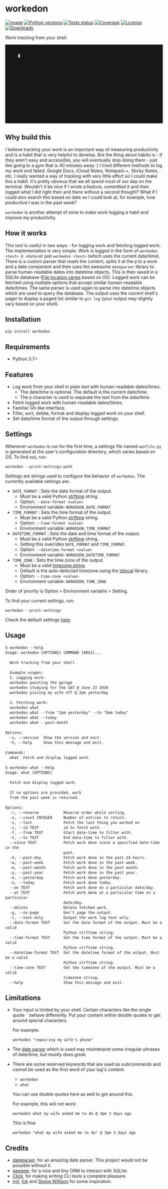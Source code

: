 workedon
========

[![image](https://img.shields.io/pypi/v/workedon.svg)](https://pypi.python.org/pypi/workedon)
[![Python versions](https://img.shields.io/pypi/pyversions/workedon.svg?logo=python&logoColor=white)](https://pypi.org/project/workedon/)
[![Tests status](https://github.com/viseshrp/workedon/workflows/Test/badge.svg)](https://github.com/viseshrp/workedon/actions?query=workflow%3ATest)
[![Coverage](https://codecov.io/gh/viseshrp/workedon/branch/develop/graph/badge.svg)](https://codecov.io/gh/viseshrp/workedon)
[![License](https://img.shields.io/badge/license-MIT-blue.svg)](https://github.com/viseshrp/workedon/blob/develop/LICENSE)
[![Downloads](https://pepy.tech/badge/workedon)](https://pepy.tech/project/workedon)

Work tracking from your shell.

![demo](https://raw.githubusercontent.com/viseshrp/workedon/develop/demo.gif)

Why build this
--------------

I believe tracking your work is an important way of measuring productivity
and is a habit that is very helpful to develop. But the thing about habits
is - if they aren’t easy and accessible, you will eventually stop doing
them - just like going to a gym that is 40 minutes away :) I tried
different methods to log my work and failed. Google Docs, iCloud
Notes, Notepad++, Sticky Notes, etc. I really wanted a way of tracking
with very little effort so I could make this a habit.
It's pretty obvious that we all spend most of our day on the terminal.
Wouldn’t it be nice if I wrote a feature, committed it and then logged
what I did right then and there without a second thought?
What if I could also search this based on date so I could look at,
for example, how productive I was in the past week?

`workedon` is another attempt of mine to make work logging a habit and
improve my productivity.

How it works
------------

This tool is useful in two ways - for logging work and fetching logged work.
The implementation is very simple. Work is logged in the form of
`workedon <text> @ <date>`or just `workedon <text>`
(which uses the current date/time). There is a custom parser that reads the
content, splits it at the `@` to a work and a date component and then uses
the awesome `dateparser` library to parse human-readable dates into datetime
objects. This is then saved in a SQLite database
([File location varies](https://github.com/platformdirs/platformdirs) based
on OS). Logged work can be fetched using multiple options that accept similar
human-readable date/times. The same parser is used again to parse into datetime
objects which are used to query the database. The output uses the current
shell's pager to display a paged list similar to `git log`
(your output may slightly vary based on your shell).

Installation
------------

``` {.bash}
pip install workedon
```

Requirements
------------

- Python 3.7+

Features
--------

- Log work from your shell in plain text with human-readable dates/times.
  - The date/time is optional. The default is the current date/time.
  - The `@` character is used to separate the text from the
  date/time.
- Fetch logged work with human-readable dates/times.
- Familiar Git-like interface.
- Filter, sort, delete, format and display logged work on your shell.
- Set date/time format of the output through settings.

Settings
--------

Whenever `workedon` is run for the first time, a settings file named
`wonfile.py` is generated at the user's configuration directory, which
varies based on OS. To find out, run:

``` {.bash}
workedon --print-settings-path
```

Settings are strings used to configure the behavior of `workedon`.
The currently available settings are:

- `DATE_FORMAT` : Sets the date format of the output.
  - Must be a valid Python [strftime](https://strftime.org/) string.
  - Option: `--date-format <value>`
  - Environment variable: `WORKEDON_DATE_FORMAT`
- `TIME_FORMAT` : Sets the time format of the output.
  - Must be a valid Python [strftime](https://strftime.org/) string.
  - Option: `--time-format <value>`
  - Environment variable: `WORKEDON_TIME_FORMAT`
- `DATETIME_FORMAT` : Sets the date and time format of the output.
  - Must be a valid Python [strftime](https://strftime.org/) string.
  - Setting this overrides `DATE_FORMAT` and `TIME_FORMAT`.
  - Option: `--datetime-format <value>`
  - Environment variable: `WORKEDON_DATETIME_FORMAT`
- `TIME_ZONE` : Sets the time zone of the output.
  - Must be a valid
    [timezone string](https://en.wikipedia.org/wiki/List_of_tz_database_time_zones).
  - Default is the auto-detected timezone using the
    [tzlocal](https://github.com/regebro/tzlocal) library.
  - Option: `--time-zone <value>`
  - Environment variable: `WORKEDON_TIME_ZONE`

Order of priority is Option > Environment variable > Setting.

To find your current settings, run:

``` {.bash}
workedon --print-settings
```

Check the default settings
[here](https://github.com/viseshrp/workedon/blob/develop/workedon/default_settings.py).

Usage
-----

<!-- [[[cog
import cog
from workedon import cli
from click.testing import CliRunner
runner = CliRunner()
result = runner.invoke(cli.main, ["--help"])
out = result.output.replace("Usage: main", "Usage: workedon")
result = runner.invoke(cli.what, ["--help"])
what_out = result.output
cog.out(
    "``` {{.bash}}\n"
    "$ workedon --help\n"
    "{}\n"
    "$ workedon what --help\n"
    "{}"
    "```".format(out, what_out)
)
]]] -->
``` {.bash}
$ workedon --help
Usage: workedon [OPTIONS] COMMAND [ARGS]...

  Work tracking from your shell.

  Example usages:
  1. Logging work:
  workedon painting the garage
  workedon studying for the SAT @ June 23 2010
  workedon pissing my wife off @ 2pm yesterday

  2. Fetching work:
  workedon what
  workedon what --from "2pm yesterday" --to "9am today"
  workedon what --today
  workedon what --past-month

Options:
  -v, --version  Show the version and exit.
  -h, --help     Show this message and exit.

Commands:
  what  Fetch and display logged work.

$ workedon what --help
Usage: what [OPTIONS]

  Fetch and display logged work.

  If no options are provided, work
  from the past week is returned.

Options:
  -r, --reverse           Reverse order while sorting.
  -n, --count INTEGER     Number of entries to return.
  -s, --last              Fetch the last thing you worked on
  -i, --id TEXT           id to fetch with.
  -f, --from TEXT         Start date-time to filter with.
  -t, --to TEXT           End date-time to filter with.
  --since TEXT            Fetch work done since a specified date-time in the
                          past.
  -d, --past-day          Fetch work done in the past 24 hours.
  -w, --past-week         Fetch work done in the past week.
  -m, --past-month        Fetch work done in the past month.
  -y, --past-year         Fetch work done in the past year.
  -e, --yesterday         Fetch work done yesterday.
  -o, --today             Fetch work done today.
  --on TEXT               Fetch work done on a particular date/day.
  --at TEXT               Fetch work done at a particular time on a particular
                          date/day.
  --delete                Delete fetched work.
  -g, --no-page           Don't page the output.
  -l, --text-only         Output the work log text only.
  --date-format TEXT      Set the date format of the output. Must be a valid
                          Python strftime string.
  --time-format TEXT      Set the time format of the output. Must be a valid
                          Python strftime string.
  --datetime-format TEXT  Set the datetime format of the output. Must be a valid
                          Python strftime string.
  --time-zone TEXT        Set the timezone of the output. Must be a valid
                          timezone string.
  --help                  Show this message and exit.
```
<!-- [[[end]]] -->

Limitations
-----------

- Your input is limited by your shell. Certain characters like the single
  quote `'` behave differently. Put your content within double quotes
  to get around special characters.

  For example:

  ``` {.bash}
  workedon "repairing my wife's phone"
  ```

- The [date parser](https://github.com/scrapinghub/dateparser) which is
  used may misinterpret some irregular phrases of date/time, but mostly
  does great.

- There are some reserved keywords that are used as subcommands and
  cannot be used as the first word of your log's content:
  - `workedon`
  - `what`

  You can use double quotes here as well to get around this.

  For example, this will not work:

  ``` {.bash}
  workedon what my wife asked me to do @ 3pm 3 days ago
  ```

  This is fine:

  ``` {.bash}
  workedon "what my wife asked me to do" @ 3pm 3 days ago
  ```

Credits
-------

- [dateparser](https://github.com/scrapinghub/dateparser), for an
    amazing date parser. This project would not be possible without it.
- [peewee](https://github.com/coleifer/peewee), for a nice and
   tiny ORM to interact with SQLite.
- [Click](https://click.palletsprojects.com), for making writing CLI
    tools a complete pleasure.
- [jrnl](https://github.com/jrnl-org/jrnl),
    [fck](https://github.com/nvbn/thefuck) and
    [Simon Willison](https://github.com/simonw/sqlite-utils/) for some
    inspiration.
